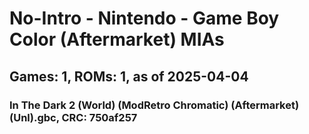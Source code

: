 # No-Intro - Nintendo - Game Boy Color (Aftermarket) MIAs
## Games: 1, ROMs: 1, as of 2025-04-04

### In The Dark 2 (World) (ModRetro Chromatic) (Aftermarket) (Unl).gbc, CRC: 750af257
